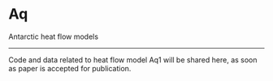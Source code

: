 # Aq
Antarctic heat flow models

---

Code and data related to heat flow model Aq1 will be shared here, as soon as paper is accepted for publication. 
